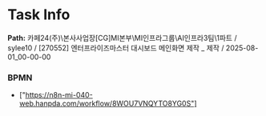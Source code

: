# Task Info

**Path:** 카페24(주)\본사사업장\[CG]MI본부\MI인프라그룹\AI인프라3팀\1파트 / sylee10 / [270552] 엔터프라이즈마스터 대시보드 메인화면 제작 _ 제작 / 2025-08-01_00-00-00

### BPMN
- ["https://n8n-mi-040-web.hanpda.com/workflow/8WOU7VNQYTO8YG0S"]

